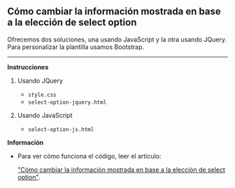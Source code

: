 ## Cómo cambiar la información mostrada en base a la elección de select option
Ofrecemos dos soluciones, una usando JavaScript y la otra usando JQuery. Para personalizar la plantilla usamos Bootstrap.
<hr>

**Instrucciones**

1. Usando JQuery
   - `style.css`
   - `select-option-jquery.html`

2. Usando JavaScript
   - `select-option-js.html`


**Información**
- Para ver cómo funciona el código, leer el artículo: 

  ["Cómo cambiar la información mostrada en base a la elección de select option"](https://nepy.pe/article.php?pid=63fc96f87e90b&lan=es).






